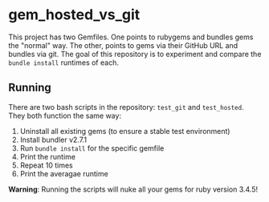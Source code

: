 # gem_hosted_vs_git

This project has two Gemfiles. One points to rubygems and bundles gems the "normal" way. The other, points to gems via their GitHub URL and bundles via git. The goal of this repository is to experiment and compare the `bundle install` runtimes of each.

## Running

There are two bash scripts in the repository: `test_git` and `test_hosted`. They both function the same way:

1. Uninstall all existing gems (to ensure a stable test environment)
1. Install bundler v2.7.1
1. Run `bundle install` for the specific gemfile
1. Print the runtime
1. Repeat 10 times
1. Print the averagae runtime

**Warning**: Running the scripts will nuke all your gems for ruby version 3.4.5!
